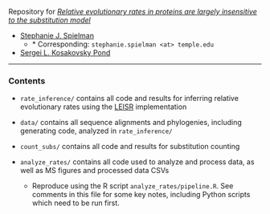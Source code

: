 Repository for [*Relative evolutionary rates in proteins are largely insensitive to the substitution model*](https://doi.org/10.1101/304758)

+ [Stephanie J. Spielman](http://sjspielman.org) 
	+ \* Corresponding: `stephanie.spielman <at> temple.edu`
+ [Sergei L. Kosakovsky Pond](http://hyphy.org)

-----------------------------------------------------

### Contents

+ `rate_inference/` contains all code and results for inferring relative evolutionary rates using the [LEISR](https://peerj.com/articles/4339/) implementation

+ `data/` contains all sequence alignments and phylogenies, including generating code, analyzed in `rate_inference/`

+ `count_subs/` contains all code and results for substitution counting

+ `analyze_rates/` contains all code used to analyze and process data, as well as MS figures and processed data CSVs
	+ Reproduce using the R script `analyze_rates/pipeline.R`. See comments in this file for some key notes, including Python scripts which need to be run first.